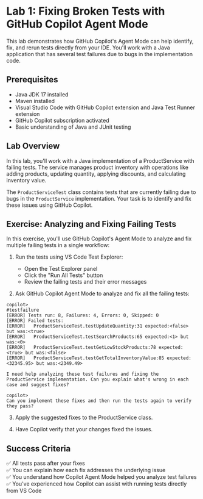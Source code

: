 # Lab 1: Fixing Broken Tests with GitHub Copilot Agent Mode

This lab demonstrates how GitHub Copilot's Agent Mode can help identify, fix, and rerun tests directly from your IDE. You'll work with a Java application that has several test failures due to bugs in the implementation code.

## Prerequisites

- Java JDK 17 installed
- Maven installed
- Visual Studio Code with GitHub Copilot extension and Java Test Runner extension
- GitHub Copilot subscription activated
- Basic understanding of Java and JUnit testing

## Lab Overview

In this lab, you'll work with a Java implementation of a ProductService with failing tests. The service manages product inventory with operations like adding products, updating quantity, applying discounts, and calculating inventory value.

The `ProductServiceTest` class contains tests that are currently failing due to bugs in the `ProductService` implementation. Your task is to identify and fix these issues using GitHub Copilot.

## Exercise: Analyzing and Fixing Failing Tests

In this exercise, you'll use GitHub Copilot's Agent Mode to analyze and fix multiple failing tests in a single workflow:

1. Run the tests using VS Code Test Explorer:
   - Open the Test Explorer panel
   - Click the "Run All Tests" button
   - Review the failing tests and their error messages

2. Ask GitHub Copilot Agent Mode to analyze and fix all the failing tests:

```
copilot> 
#testfailure
[ERROR] Tests run: 8, Failures: 4, Errors: 0, Skipped: 0
[ERROR] Failed tests:
[ERROR]   ProductServiceTest.testUpdateQuantity:31 expected:<false> but was:<true>
[ERROR]   ProductServiceTest.testSearchProducts:65 expected:<1> but was:<0>
[ERROR]   ProductServiceTest.testGetLowStockProducts:78 expected:<true> but was:<false>
[ERROR]   ProductServiceTest.testGetTotalInventoryValue:85 expected:<32345.95> but was:<2349.49>

I need help analyzing these test failures and fixing the ProductService implementation. Can you explain what's wrong in each case and suggest fixes?

copilot>
Can you implement these fixes and then run the tests again to verify they pass?
```

3. Apply the suggested fixes to the ProductService class.

4. Have Copilot verify that your changes fixed the issues.

## Success Criteria

✅ All tests pass after your fixes  
✅ You can explain how each fix addresses the underlying issue  
✅ You understand how Copilot Agent Mode helped you analyze test failures  
✅ You've experienced how Copilot can assist with running tests directly from VS Code
